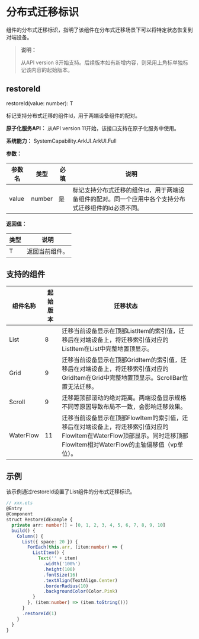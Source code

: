 # 分布式迁移标识
<!--Kit: ArkUI-->
<!--Subsystem: ArkUI-->
<!--Owner: @xiang-shouxing-->
<!--Designer: @xiang-shouxing-->
<!--Tester: @sally__-->
<!--Adviser: @HelloCrease-->

组件的分布式迁移标识，指明了该组件在分布式迁移场景下可以将特定状态恢复到对端设备。

>  **说明：**
>
>  从API version 8开始支持。后续版本如有新增内容，则采用上角标单独标记该内容的起始版本。

## restoreId

restoreId(value: number): T

标记支持分布式迁移的组件Id，用于两端设备组件的配对。

**原子化服务API：** 从API version 11开始，该接口支持在原子化服务中使用。

**系统能力：** SystemCapability.ArkUI.ArkUI.Full

**参数：**

| 参数名 | 类型   | 必填 | 说明                                                         |
| ------ | ------ | ---- | ------------------------------------------------------------ |
| value  | number | 是   | 标记支持分布式迁移的组件Id，用于两端设备组件的配对。同一个应用中各个支持分布式迁移组件的Id必须不同。 |

**返回值：**

| 类型 | 说明 |
| -------- | -------- |
| T | 返回当前组件。 |

## 支持的组件

| 组件名称      | 起始版本 | 迁移状态                                     |
| --------- | ---- | ---------------------------------------- |
| List      | 8    | 迁移当前设备显示在顶部ListItem的索引值，迁移后在对端设备上，将迁移索引值对应的ListItem在List中完整地置顶显示。 |
| Grid      | 9    | 迁移当前设备显示在顶部GridItem的索引值，迁移后在对端设备上，将迁移索引值对应的GridItem在Grid中完整地置顶显示。ScrollBar位置无法迁移。 |
| Scroll    | 9    | 迁移距顶部滚动的绝对距离。两端设备显示规格不同等原因导致布局不一致，会影响迁移效果。 |
| WaterFlow | 11   | 迁移当前设备显示在顶部FlowItem的索引值，迁移后在对端设备上，将迁移索引值对应的FlowItem在WaterFlow顶部显示。同时迁移顶部FlowItem相对WaterFlow的主轴偏移值（vp单位）。 |

## 示例

该示例通过restoreId设置了List组件的分布式迁移标识。

```ts
// xxx.ets
@Entry
@Component
struct RestoreIdExample {
  private arr: number[] = [0, 1, 2, 3, 4, 5, 6, 7, 8, 9, 10]
  build() {
    Column() {
      List({ space: 20 }) {
        ForEach(this.arr, (item:number) => {
          ListItem() {
            Text('' + item)
              .width('100%')
              .height(100)
              .fontSize(16)
              .textAlign(TextAlign.Center)
              .borderRadius(10)
              .backgroundColor(Color.Pink)
          }
        }, (item:number) => (item.toString()))
      }
      .restoreId(1)
    }
  }
}
```
